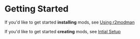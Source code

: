 # Getting Started

If you'd like to get started **installing** mods, see [Using r2modman](Using-r2modman.md)

If you'd like to get started **creating** mods, see [Intial Setup](Initial-Setup.md)